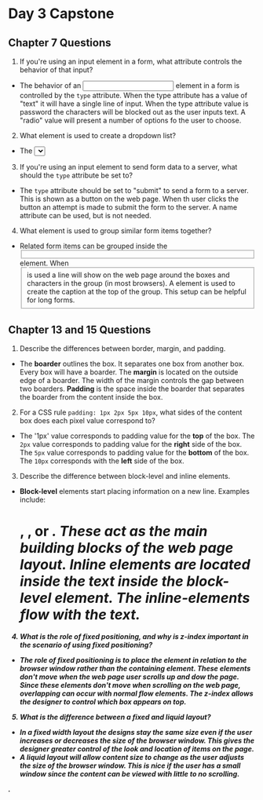 # Day 3 Capstone #

## Chapter 7 Questions ##

1. If you're using an input element in a form, what attribute controls the behavior of that input?

- The behavior of an <input> element in a form is controlled by the `type` attribute. When the type attribute has a value of "text" it will have a single line of input. When the type attribute value is password the characters will be blocked out as the user inputs text. A "radio" value will present a number of options fo the user to choose.


2. What element is used to create a dropdown list?

- The <select> element is used to create a dropdown list box. A dropdow bow is also known as a *select* box. The <option></option> element is then used to wrap each option shown in the box. The name attribute will indicate the name when it is sent to the server.


3. If you're using an input element to send form data to a server, what should the `type` attribute be set to?

- The `type` attribute should be set to "submit" to send a form to a server. This is shown as a button on the web page. When th user clicks the button an attempt is made to submit the form to the server. A name attribute can be used, but is not needed.


4. What element is used to group similar form items together?

- Related form items can be grouped inside the <fieldset></fieldset> element. When <fieldset> is used a line will show on the web page around the boxes and characters in the group (in most browsers). A <legend></legend> element is used to create the caption at the top of the group. This setup can be helpful for long forms.


## Chapter 13 and 15 Questions ##


1. Describe the differences between border, margin, and padding.

- The **boarder** outlines the box. It separates one box from another box. Every box will have a boarder. The **margin** is located on the outside edge of a boarder. The width of the margin controls the gap between two boarders. **Padding** is the space inside the boarder that separates the boarder from the content inside the box.


2. For a CSS rule `padding: 1px 2px 5px 10px`, what sides of the content box does each pixel value correspond to?

- The '1px' value corresponds to padding value for the **top** of the box. The `2px` value corresponds to padding value for the **right** side of the box. The `5px` value corresponds to padding value for the **bottom** of the box. The `10px` corresponds with the **left** side of the box.


3. Describe the difference between block-level and inline elements.

- **Block-level** elements start placing information on a new line. Examples include: <h1>, <b>, or <i>. These act as the main building blocks of the web page layout. **Inline elements** are located inside the text inside the block-level element. The inline-elements flow with the text.


4. What is the role of fixed positioning, and why is z-index important in the scenario of using fixed positioning?

- The role of  **fixed positioning** is to place the element in relation to the browser window rather than the containing element. These elements don't move when the web page user scrolls up and dow the page. Since these elements don't move when scrolling on the web page, overlapping can occur with normal flow elements. The **z-index** allows the designer to control which box appears on top.


5. What is the difference between a fixed and liquid layout?

- In a **fixed width layout** the designs stay the same size even if the user increases or decreases the size of the browser window. This gives the designer greater control of the look and location of items on the page.
- A **liquid layout** will allow content size to change as the user adjusts the size of the browser window. This is nice if the user has a small window since the content can be viewed with little to no scrolling.

.
